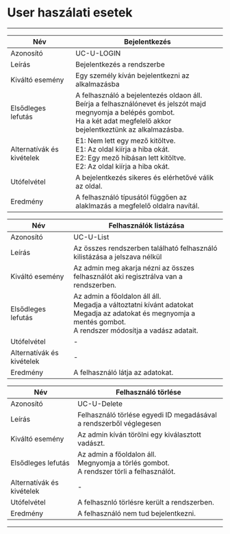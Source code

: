 # User haszálati esetek

---


| Név                        | Bejelentkezés                                                                                                                                                                          |
|----------------------------|----------------------------------------------------------------------------------------------------------------------------------------------------------------------------------------|
| Azonosító                  | UC-U-LOGIN                                                                                                                                                                             |
| Leírás                     | Bejelentkezés a rendszerbe                                                                                                                                                             |
| Kiváltó esemény            | Egy személy kíván bejelentkezni az alkalmazásba                                                                                                                                        |
| Elsődleges lefutás         | A felhasználó a bejelentezés oldaon áll.<br/> Beírja a felhasználónevet és jelszót majd megnyomja a belépés gombot.<br/>Ha a két adat megfelelő akkor bejelentkeztünk az alkalmazásba. | 
| Alternatívák és kivételek  | E1: Nem lett egy mező kitöltve. <br/>E1: Az oldal kiírja a hiba okát.<br> E2: Egy mező hibásan lett kitöltve. <br/>E2: Az oldal kiírja a hiba okát.                                    | 
| Utófelvétel                | A bejelentkezés sikeres és elérhetővé válik az oldal.                                                                                                                                  | 
| Eredmény                   | A felhasználó típusától függően az alaklmazás a megfelelő oldalra navítál.                                                                                                             | 

| Név                        | Felhasználók listázása                                                                                                                                                    |
|----------------------------|---------------------------------------------------------------------------------------------------------------------------------------------------------------------------|
| Azonosító                  | UC-U-List                                                                                                                                                                 |
| Leírás                     | Az összes rendszerben található felhasználó kilistázása a jelszava nélkül                                                                                                 |
| Kiváltó esemény            | Az admin meg akarja nézni az összes felhasználót aki regisztrálva van a rendszerben.                                                                                      |
| Elsődleges lefutás         | Az admin a főoldalon áll áll.<br/>Megadja a változtatni kívánt adatokat<br/> Megadja az adatokat és megnyomja a mentés gombot.<br/>A rendszer módosítja a vadász adatait. | 
| Utófelvétel                | -                                                                                                                                                                         | 
| Alternatívák és kivételek  | -                                                                                                                                                                         | 
| Eredmény                   | A felhasználó látja az adatokat.                                                                                                                                          | 

| Név                        | Felhasználó törlése                                                                            |
|----------------------------|------------------------------------------------------------------------------------------------|
| Azonosító                  | UC-U-Delete                                                                                    |
| Leírás                     | Felhasználó törlése egyedi ID megadásával a rendszerből véglegesen                             |
| Kiváltó esemény            | Az admin kíván törölni egy kiválasztott vadászt.                                               |
| Elsődleges lefutás         | Az admin a főoldalon áll.<br/> Megnyomja a törlés gombot.<br/>A rendszer törli a felhasználót. | 
| Alternatívák és kivételek  | -                                                                                              | 
| Utófelvétel                | A felhasznló törlésre került a rendszerben.                                                    | 
| Eredmény                   | A felhasználó nem tud bejelentkezni.                                                           | 

---
